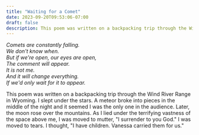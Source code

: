 ```yaml
---
title: "Waiting for a Comet"
date: 2023-09-20T09:53:06-07:00
draft: false
description: This poem was written on a backpacking trip through the Wind River Range in Wyoming. 
---
```


*Comets are constantly falling.*  
*We don't know when.*  
*But if we're open, our eyes are open,*  
*The comment will appear.*  
*It is not me.*  
*And it will change everything.*  
*If we'd only wait for it to appear.*  
  
        
    
This poem was written on a backpacking trip through the Wind River Range in Wyoming. I slept under the stars. A meteor broke into pieces in the middle of the night and it seemed I was the only one in the audience. Later, the moon rose over the mountains. As I lied under the terrifying vastness of the space above me, I was moved to mutter, "I surrender to you God." I was moved to tears. I thought, "I have children. Vanessa carried them for us."